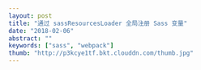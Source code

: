```yaml
---
layout: post
title: "通过 sassResourcesLoader 全局注册 Sass 变量"
date: "2018-02-06"
abstract: ""
keywords: ["sass", "webpack"]
thumb: "http://p3kcye1tf.bkt.clouddn.com/thumb.jpg"
---
```



